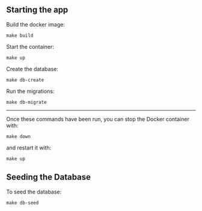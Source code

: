 ## Starting the app

Build the docker image:

```
make build
```

Start the container:

```
make up
```

Create the database:

```
make db-create
```

Run the migrations:

```
make db-migrate
```

---

Once these commands have been run, you can stop the Docker container with:

```
make down
```

and restart it with:

```
make up
```

## Seeding the Database

To seed the database:

```
make db-seed
```
